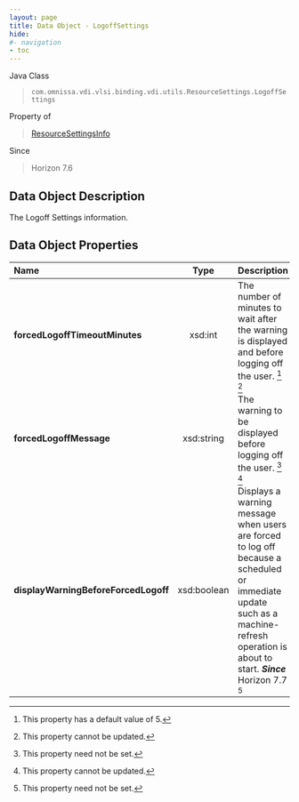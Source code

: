 ```yaml
---
layout: page
title: Data Object - LogoffSettings
hide:
#- navigation
- toc
---
```






Java Class
> `com.omnissa.vdi.vlsi.binding.vdi.utils.ResourceSettings.LogoffSettings`

Property of
> [ResourceSettingsInfo](vdi.utils.ResourceSettings.ResourceSettingsInfo.md#field_detail)

Since
> Horizon 7.6


## Data Object Description

The Logoff Settings information.

## Data Object Properties

 Name | Type | Description
:---|:---:|:---
**forcedLogoffTimeoutMinutes**|  xsd:int|  The number of minutes to wait after the warning is displayed and before logging off the user. [^164] [^2]
**forcedLogoffMessage**|  xsd:string|  The warning to be displayed before logging off the user. [^1] [^2]
**displayWarningBeforeForcedLogoff**|  xsd:boolean|  Displays a warning message when users are forced to log off because a scheduled or immediate update such as a machine-refresh operation is about to start.  **_Since_** Horizon 7.7 [^1]


 


[^1]: This property need not be set.
[^2]: This property cannot be updated.
[^164]: This property has a default value of 5.